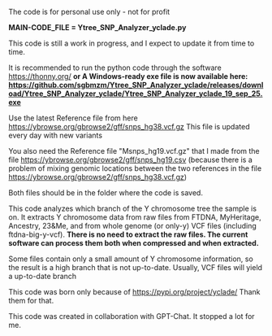 The code is for personal use only - not for profit

**MAIN-CODE_FILE = Ytree_SNP_Analyzer_yclade.py**

This code is still a work in progress, and I expect to update it from time to time.

It is recommended to run the python code through the software https://thonny.org/ **or A Windows-ready exe file is now available here: https://github.com/sgbmzm/Ytree_SNP_Analyzer_yclade/releases/download/Ytree_SNP_Analyzer_yclade/Ytree_SNP_Analyzer_yclade_19_sep_25.exe**

Use the latest Reference file from here
https://ybrowse.org/gbrowse2/gff/snps_hg38.vcf.gz
This file is updated every day with new variants

You also need the Reference file "Msnps_hg19.vcf.gz" that I made from the file https://ybrowse.org/gbrowse2/gff/snps_hg19.csv (because there is a problem of mixing genomic locations between the two references in the file https://ybrowse.org/gbrowse2/gff/snps_hg38.vcf.gz)

Both files should be in the folder where the code is saved.

This code analyzes which branch of the Y chromosome tree the sample is on.
It extracts Y chromosome data from raw files from FTDNA, MyHeritage, Ancestry, 23&Me, and from whole genome (or only-y) VCF files (including ftdna-big-y-vcf).
**There is no need to extract the raw files. The current software can process them both when compressed and when extracted.**


Some files contain only a small amount of Y chromosome information, so the result is a high branch that is not up-to-date.
Usually, VCF files will yield a up-to-date branch

This code was born only because of https://pypi.org/project/yclade/
Thank them for that.

This code was created in collaboration with GPT-Chat. It stopped a lot for me.
